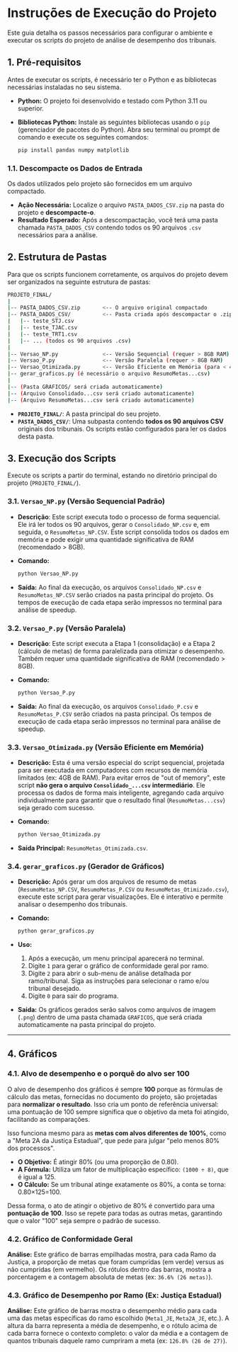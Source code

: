 # Instruções de Execução do Projeto
Este guia detalha os passos necessários para configurar o ambiente e executar os scripts do projeto de análise de desempenho dos tribunais.

## **1. Pré-requisitos**

Antes de executar os scripts, é necessário ter o Python e as bibliotecas necessárias instaladas no seu sistema.

- **Python:** O projeto foi desenvolvido e testado com Python 3.11 ou superior.
- **Bibliotecas Python:** Instale as seguintes bibliotecas usando o `pip` (gerenciador de pacotes do Python). Abra seu terminal ou prompt de comando e execute os seguintes comandos:
    
    ```bash
    pip install pandas numpy matplotlib
    ```
    

### **1.1. Descompacte os Dados de Entrada**

Os dados utilizados pelo projeto são fornecidos em um arquivo compactado.

- **Ação Necessária:** Localize o arquivo `PASTA_DADOS_CSV.zip` na pasta do projeto e **descompacte-o**.
- **Resultado Esperado:** Após a descompactação, você terá uma pasta chamada `PASTA_DADOS_CSV` contendo todos os 90 arquivos `.csv` necessários para a análise.

## **2. Estrutura de Pastas**

Para que os scripts funcionem corretamente, os arquivos do projeto devem ser organizados na seguinte estrutura de pastas:

```bash
PROJETO_FINAL/
|
|-- PASTA_DADOS_CSV.zip       <-- O arquivo original compactado
|-- PASTA_DADOS_CSV/          <-- Pasta criada após descompactar o .zip
|   |-- teste_STJ.csv
|   |-- teste_TJAC.csv
|   |-- teste_TRT1.csv
|   |-- ... (todos os 90 arquivos .csv)
|
|-- Versao_NP.py              <-- Versão Sequencial (requer > 8GB RAM)
|-- Versao_P.py               <-- Versão Paralela (requer > 8GB RAM)
|-- Versao_Otimizada.py       <-- Versão Eficiente em Memória (para < 4GB RAM)
|-- gerar_graficos.py (é necessário o arquivo ResumoMetas...csv)
|
|-- (Pasta GRAFICOS/ será criada automaticamente)
|-- (Arquivo Consolidado...csv será criado automaticamente)
|-- (Arquivo ResumoMetas...csv será criado automaticamente)
```

- **`PROJETO_FINAL/`**: A pasta principal do seu projeto.
- **`PASTA_DADOS_CSV/`**: Uma subpasta contendo **todos os 90 arquivos CSV** originais dos tribunais. Os scripts estão configurados para ler os dados desta pasta.

## **3. Execução dos Scripts**

Execute os scripts a partir do terminal, estando no diretório principal do projeto (`PROJETO_FINAL/`).

### **3.1. `Versao_NP.py` (Versão Sequencial Padrão)**

- **Descrição**: Este script executa todo o processo de forma sequencial. Ele irá ler todos os 90 arquivos, gerar o `Consolidado_NP.csv` e, em seguida, o `ResumoMetas_NP.CSV`. Este script consolida todos os dados em memória e pode exigir uma quantidade significativa de RAM (recomendado > 8GB).
- **Comando:**
    
    ```bash
    python Versao_NP.py
    ```
    
- **Saída:** Ao final da execução, os arquivos `Consolidado_NP.csv` e `ResumoMetas_NP.CSV` serão criados na pasta principal do projeto. Os tempos de execução de cada etapa serão impressos no terminal para análise de speedup.

### **3.2. `Versao_P.py` (Versão Paralela)**

- **Descrição**: Este script executa a Etapa 1 (consolidação) e a Etapa 2 (cálculo de metas) de forma paralelizada para otimizar o desempenho. Também requer uma quantidade significativa de RAM (recomendado > 8GB).
- **Comando:**
    
    ```bash
    python Versao_P.py
    ```
    
- **Saída:** Ao final da execução, os arquivos `Consolidado_P.csv` e `ResumoMetas_P.CSV` serão criados na pasta principal. Os tempos de execução de cada etapa serão impressos no terminal para análise de speedup.

### **3.3. `Versao_Otimizada.py` (Versão Eficiente em Memória)**

- **Descrição:** Esta é uma versão especial do script sequencial, projetada para ser executada em computadores com recursos de memória limitados (ex: 4GB de RAM). Para evitar erros de "out of memory", este script **não gera o arquivo `Consolidado_...csv` intermediário**. Ele processa os dados de forma mais inteligente, agregando cada arquivo individualmente para garantir que o resultado final (`ResumoMetas...csv`) seja gerado com sucesso.
- **Comando:**
    
    ```bash
    python Versao_Otimizada.py
    ```
    
- **Saída Principal:** `ResumoMetas_Otimizada.csv`.

### **3.4. `gerar_graficos.py` (Gerador de Gráficos)**

- **Descrição:** Após gerar um dos arquivos de resumo de metas (`ResumoMetas_NP.CSV`, `ResumoMetas_P.CSV` ou `ResumoMetas_Otimizado.csv`), execute este script para gerar visualizações. Ele é interativo e permite analisar o desempenho dos tribunais.
- **Comando:**
    
    ```bash
    python gerar_graficos.py
    ```
    
- **Uso:**
    1. Após a execução, um menu principal aparecerá no terminal.
    2. Digite `1` para gerar o gráfico de conformidade geral por ramo.
    3. Digite `2` para abrir o sub-menu de análise detalhada por ramo/tribunal. Siga as instruções para selecionar o ramo e/ou tribunal desejado.
    4. Digite `0` para sair do programa.
- **Saída:** Os gráficos gerados serão salvos como arquivos de imagem (`.png`) dentro de uma pasta chamada `GRAFICOS`, que será criada automaticamente na pasta principal do projeto.

---

## **4. Gráficos**

### **4.1. Alvo de desempenho e o porquê do alvo ser 100**

O alvo de desempenho dos gráficos é sempre **100** porque as fórmulas de cálculo das metas, fornecidas no documento do projeto, são projetadas para **normalizar o resultado**. Isso cria um ponto de referência universal: uma pontuação de 100 sempre significa que o objetivo da meta foi atingido, facilitando as comparações.

Isso funciona mesmo para as **metas com alvos diferentes de 100%**, como a "Meta 2A da Justiça Estadual", que pede para julgar "pelo menos 80% dos processos".

- **O Objetivo:** É atingir 80% (ou uma proporção de 0.80).
- **A Fórmula:** Utiliza um fator de multiplicação específico: `(1000 ÷ 8)`, que é igual a 125.
- **O Cálculo:** Se um tribunal atinge exatamente os 80%, a conta se torna: 0.80×125=100.

Dessa forma, o ato de atingir o objetivo de 80% é convertido para uma **pontuação de 100**. Isso se repete para todas as outras metas, garantindo que o valor "100" seja sempre o padrão de sucesso.

### **4.2. Gráfico de Conformidade Geral**

**Análise:** Este gráfico de barras empilhadas mostra, para cada Ramo da Justiça, a proporção de metas que foram cumpridas (em verde) versus as não cumpridas (em vermelho). Os rótulos dentro das barras, mostra a porcentagem e a contagem absoluta de metas (ex: `36.6% (26 metas)`).

### **4.3. Gráfico de Desempenho por Ramo (Ex: Justiça Estadual)**

**Análise:** Este gráfico de barras mostra o desempenho médio para cada uma das metas específicas do ramo escolhido (`Meta1_JE`, `Meta2A_JE`, etc.). A altura da barra representa a média de desempenho, e o rótulo acima de cada barra fornece o contexto completo: o valor da média e a contagem de quantos tribunais daquele ramo cumpriram a meta (ex: `126.8% (26 de 27)`).
